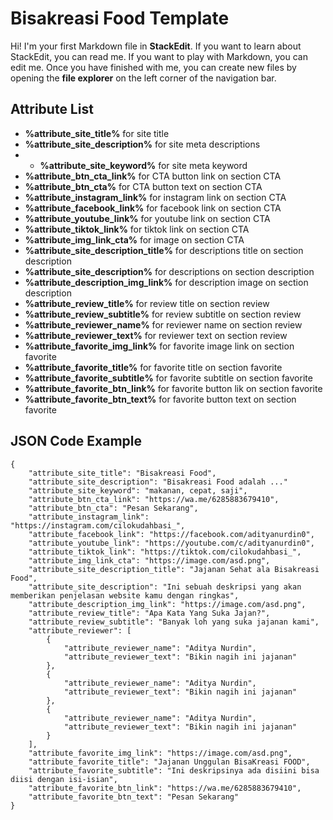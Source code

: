 # Bisakreasi Food Template

Hi! I'm your first Markdown file in **StackEdit**. If you want to learn about StackEdit, you can read me. If you want to play with Markdown, you can edit me. Once you have finished with me, you can create new files by opening the **file explorer** on the left corner of the navigation bar.


## Attribute List

- **%attribute_site_title%** for site title
- **%attribute_site_description%** for site meta descriptions
- - **%attribute_site_keyword%** for site meta keyword
- **%attribute_btn_cta_link%** for CTA button link on section CTA
- **%attribute_btn_cta%** for CTA button text on section CTA
- **%attribute_instagram_link%** for instagram link on section CTA
- **%attribute_facebook_link%** for facebook link on section CTA
- **%attribute_youtube_link%** for youtube link on section CTA
- **%attribute_tiktok_link%** for tiktok link on section CTA
- **%attribute_img_link_cta%** for image on section CTA
- **%attribute_site_description_title%** for descriptions title on section description
- **%attribute_site_description%** for descriptions on section description
- **%attribute_description_img_link%** for description image on section description
- **%attribute_review_title%** for review title on section review
- **%attribute_review_subtitle%** for review subtitle on section review
- **%attribute_reviewer_name%** for reviewer name on section review
- **%attribute_reviewer_text%** for reviewer text on section review
- **%attribute_favorite_img_link%** for favorite image link on section favorite
- **%attribute_favorite_title%** for favorite title on section favorite
- **%attribute_favorite_subtitle%** for favorite subtitle on section favorite
- **%attribute_favorite_btn_link%** for favorite button lik on section favorite
- **%attribute_favorite_btn_text%** for favorite button text on section favorite


## JSON Code Example
```
{
	"attribute_site_title": "Bisakreasi Food",
	"attribute_site_description": "Bisakreasi Food adalah ..."
	"attribute_site_keyword": "makanan, cepat, saji",
	"attribute_btn_cta_link": "https://wa.me/6285883679410",
	"attribute_btn_cta": "Pesan Sekarang",
	"attribute_instagram_link": "https://instagram.com/cilokudahbasi_",
	"attribute_facebook_link": "https://facebook.com/adityanurdin0",
	"attribute_youtube_link": "https://youtube.com/c/adityanurdin0",
	"attribute_tiktok_link": "https://tiktok.com/cilokudahbasi_",
	"attribute_img_link_cta": "https://image.com/asd.png",
	"attribute_site_description_title": "Jajanan Sehat ala Bisakreasi Food",
	"attribute_site_description": "Ini sebuah deskripsi yang akan memberikan penjelasan website kamu dengan ringkas",
	"attribute_description_img_link": "https://image.com/asd.png",
	"attribute_review_title": "Apa Kata Yang Suka Jajan?",
	"attribute_review_subtitle": "Banyak loh yang suka jajanan kami",
	"attribute_reviewer": [
		{
			"attribute_reviewer_name": "Aditya Nurdin",
			"attribute_reviewer_text": "Bikin nagih ini jajanan"
		},
		{
			"attribute_reviewer_name": "Aditya Nurdin",
			"attribute_reviewer_text": "Bikin nagih ini jajanan"
		},
		{
			"attribute_reviewer_name": "Aditya Nurdin",
			"attribute_reviewer_text": "Bikin nagih ini jajanan"
		}
	],
    "attribute_favorite_img_link": "https://image.com/asd.png",
	"attribute_favorite_title": "Jajanan Unggulan BisaKreasi FOOD",
	"attribute_favorite_subtitle": "Ini deskripsinya ada disiini bisa diisi dengan isi-isian",
	"attribute_favorite_btn_link": "https://wa.me/6285883679410",
	"attribute_favorite_btn_text": "Pesan Sekarang"
}
 ```

